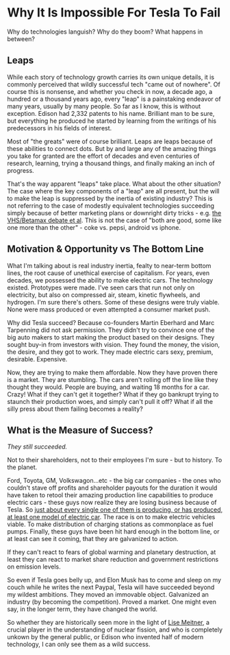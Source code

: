 # Why It Is Impossible For Tesla To Fail

Why do technologies languish? Why do they boom? What happens in between? 

## Leaps 
While each story of technology growth carries its own unique details, it is commonly perceived that wildly successful tech "came out of nowhere". Of course this is nonsense, and whether you check in now, a decade ago, a hundred or a thousand years ago, every "leap" is a painstaking endeavor of many years, usually by many people. So far as I know, this is without exception. Edison had 2,332 patents to his name. Brilliant man to be sure, but everything he produced he started by learning from the writings of his predecessors in his fields of interest.

Most of "the greats" were of course brilliant. Leaps are leaps because of these abilities to connect dots. But by and large any of the amazing things you take for granted are the effort of decades and even centuries of research, learning, trying a thousand things, and finally making an inch of progress.

That's the way apparent "leaps" take place. What about the other situation? The case where the key components of a "leap" are all present, but the will to make the leap is suppressed by the inertia of existing industry? This is not referring to the case of modestly equivalent technologies succeeding simply because of better marketing plans or downright dirty tricks - e.g. [the VHS/Betamax debate et al](http://home.bt.com/tech-gadgets/betamax-vs-vhs-and-three-more-hard-fought-high-tech-format-wars-11363979948999).  This is not the case of "both are good, some like one more than the other" - coke vs. pepsi, android vs iphone. 

## Motivation & Opportunity vs The Bottom Line
What I'm talking about is real industry inertia, fealty to near-term bottom lines, the root cause of unethical exercise of capitalism. For years, even decades, we possessed the ability to make electric cars. The technology existed. Prototypes were made. I've seen cars that run not only on electricity, but also on compressed air, steam, kinetic flywheels, and hydrogen. I'm sure there's others. Some of these designs were truly viable. None were mass produced or even attempted a consumer market push. 

Why did Tesla succeed? Because co-founders Martin Eberhard and Marc Tarpenning did not ask permission. They didn't try to convince one of the big auto makers to start making the product based on their designs. They sought buy-in from investors with vision. They found the money, the vision, the desire, and they got to work. They made electric cars sexy, premium, desirable. Expensive. 

Now, they are trying to make them affordable. Now they have proven there is a market. They are stumbling. The cars aren't rolling off the line like they thought they would. People are buying, and waiting 18 months for a car. Crazy! What if they can't get it together? What if they go bankrupt trying to staunch their production woes, and simply can't pull it off? What if all the silly press about them failing becomes a reality?

## What is the Measure of Success?
*They still succeeded.*

Not to their shareholders, not to their employees I'm sure - but to history. To the planet. 

Ford, Toyota, GM, Volkswagon...etc - the big car companies - the ones who couldn't stave off profits and shareholder payouts for the duration it would have taken to retool their amazing production line capabilities to produce electric cars - these guys now realize they are losing business because of Tesla. So [just about every single one of them is producing, or has produced, at least one model of electric car](http://mashable.com/2017/10/03/electric-car-development-plans-ford-gm/). The race is on to make electric vehicles viable. To make distribution of charging stations as commonplace as fuel pumps. Finally, these guys have been hit hard enough in the bottom line, or at least can see it coming, that they are galvanized to action.

If they can't react to fears of global warming and planetary destruction, at least they can react to market share reduction and government restrictions on emission levels.

So even if Tesla goes belly up, and Elon Musk has to come and sleep on my couch while he writes the next Paypal, Tesla will have succeeded beyond my wildest ambitions. They moved an immovable object. Galvanized an industry (by becoming the competition). Proved a market. One might even say, in the longer term, they have changed the world.  

So whether they are historically seen more in the light of [Lise Meitner](http://www.documentarytube.com/articles/lise-meitner--the-forgotten-woman-who-should-have-won-nobel-prize), a crucial player in the understanding of nuclear fission, and who is completely unkown by the general public, or Edison who invented half of modern technology, I can only see them as a wild success. 











